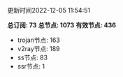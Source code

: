 更新时间2022-12-05 11:54:51

**总订阅: 73**
**总节点: 1073**
**有效节点: 436**
- trojan节点: 163
- v2ray节点: 189
- ss节点: 83
- ssr节点: 1
